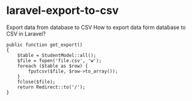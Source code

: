 # laravel-export-to-csv
Export data  from database to CSV
How to export data form database to CSV in Laravel?
  
    public function get_export()
    {
        $table = StudentModel::all();
        $file = fopen('file.csv', 'w');
        foreach ($table as $row) {
            fputcsv($file, $row->to_array());
        }
        fclose($file);
        return Redirect::to('/');
    }
